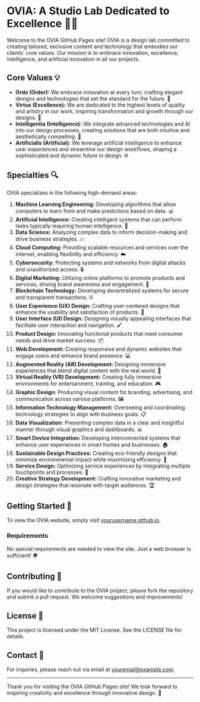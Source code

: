 # OVIA: A Studio Lab Dedicated to Excellence 🎨✨

Welcome to the OVIA GitHub Pages site! OVIA is a design lab committed to creating tailored, exclusive content and technology that embodies our clients' core values. Our mission is to embrace innovation, excellence, intelligence, and artificial innovation in all our projects.

## Core Values 💡

- **Ordo (Order):** We embrace innovation at every turn, crafting elegant designs and technologies that set the standard for the future. 🚀
- **Virtus (Excellence):** We are dedicated to the highest levels of quality and artistry in our work, inspiring transformation and growth through our designs. 🌟
- **Intelligentia (Intelligence):** We integrate advanced technologies and AI into our design processes, creating solutions that are both intuitive and aesthetically compelling. 🤖
- **Artificialis (Artificial):** We leverage artificial intelligence to enhance user experiences and streamline our design workflows, shaping a sophisticated and dynamic future in design. 🌐

## Specialties 🔍

OVIA specializes in the following high-demand areas:
1. **Machine Learning Engineering:** Developing algorithms that allow computers to learn from and make predictions based on data. 📊
2. **Artificial Intelligence:** Creating intelligent systems that can perform tasks typically requiring human intelligence. 🧠
3. **Data Science:** Analyzing complex data to inform decision-making and drive business strategies. 📈
4. **Cloud Computing:** Providing scalable resources and services over the internet, enabling flexibility and efficiency. ☁️
5. **Cybersecurity:** Protecting systems and networks from digital attacks and unauthorized access. 🔒
6. **Digital Marketing:** Utilizing online platforms to promote products and services, driving brand awareness and engagement. 📣
7. **Blockchain Technology:** Developing decentralized systems for secure and transparent transactions. ⛓️
8. **User Experience (UX) Design:** Crafting user-centered designs that enhance the usability and satisfaction of products. 🎨
9. **User Interface (UI) Design:** Designing visually appealing interfaces that facilitate user interaction and navigation. 🖌️
10. **Product Design:** Innovating functional products that meet consumer needs and drive market success. 📦
11. **Web Development:** Creating responsive and dynamic websites that engage users and enhance brand presence. 💻
12. **Augmented Reality (AR) Development:** Designing immersive experiences that blend digital content with the real world. 🌈
13. **Virtual Reality (VR) Development:** Creating fully immersive environments for entertainment, training, and education. 🎮
14. **Graphic Design:** Producing visual content for branding, advertising, and communication across various platforms. 🖼️
15. **Information Technology Management:** Overseeing and coordinating technology strategies to align with business goals. 📋
16. **Data Visualization:** Presenting complex data in a clear and insightful manner through visual graphics and dashboards. 📊
17. **Smart Device Integration:** Developing interconnected systems that enhance user experiences in smart homes and businesses. 🏠
18. **Sustainable Design Practices:** Creating eco-friendly designs that minimize environmental impact while maximizing efficiency. 🌿
19. **Service Design:** Optimizing service experiences by integrating multiple touchpoints and processes. 🔧
20. **Creative Strategy Development:** Crafting innovative marketing and design strategies that resonate with target audiences. 🏆

## Getting Started 🚀

To view the OVIA website, simply visit [yourusername.github.io](https://yourusername.github.io/). 

### Requirements

No special requirements are needed to view the site. Just a web browser is sufficient! 🌍

## Contributing 🤝

If you would like to contribute to the OVIA project, please fork the repository and submit a pull request. We welcome suggestions and improvements!

## License 📜

This project is licensed under the MIT License. See the LICENSE file for details.

## Contact 📧

For inquiries, please reach out via email at [youremail@example.com](mailto:youremail@example.com).

---

Thank you for visiting the OVIA GitHub Pages site! We look forward to inspiring creativity and excellence through innovative design. 🌟
